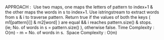 APPROACH :
​
Use two maps, one maps the letters of pattern to index+1 & the other maps the words in s to index+1.
Use istringstream to extract words from s & i to traverse pattern.
Return true if the values of both the keys ( m1[pattern[i]] & m2[word] ) are equal && i reaches pattern.size() & stops. (ie; No. of words in s = pattern.size() ), otherwise false.
Time Complexity : O(m) - m = No. of words in s.
​
Space Complexity : O(m)